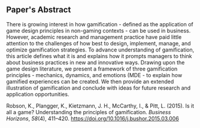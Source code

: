 ## Paper's Abstract
There is growing interest in how gamification - defined as the application
of game design principles in non-gaming contexts - can be used in business. However,
academic research and management practice have paid little attention to the
challenges of how best to design, implement, manage, and optimize gamification
strategies. To advance understanding of gamification, this article defines what it is
and explains how it prompts managers to think about business practices in new and
innovative ways. Drawing upon the game design literature, we present a framework of
three gamification principles - mechanics, dynamics, and emotions (MDE - to explain
how gamified experiences can be created. We then provide an extended illustration of
gamification and conclude with ideas for future research and application opportunities.

Robson, K., Plangger, K., Kietzmann, J. H., McCarthy, I., & Pitt, L. (2015). Is it all a game? Understanding the principles of gamification. _Business Horizons_, _58_(4), 411–420. https://doi.org/10.1016/j.bushor.2015.03.006